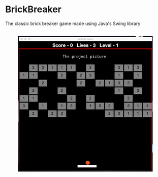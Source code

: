 # BrickBreaker
The classic brick breaker game made using Java's Swing library

<figure> 
  <br>
  <img src = "BrickBreaker.png">
</figure>
